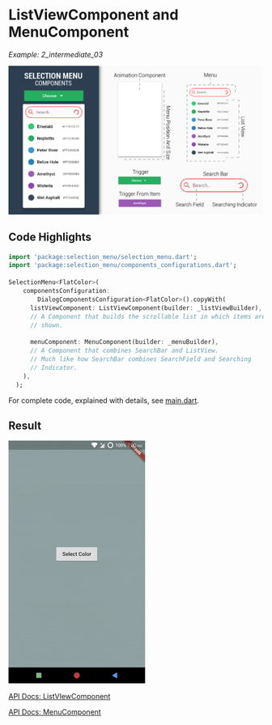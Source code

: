 # ListViewComponent and MenuComponent
*Example: 2_intermediate_03*

![Components Image](../data/selection_menu%20anatomy%20components.jpg)

## Code Highlights

```dart
import 'package:selection_menu/selection_menu.dart';
import 'package:selection_menu/components_configurations.dart';

SelectionMenu<FlatColor>(
    componentsConfiguration:
        DialogComponentsConfiguration<FlatColor>().copyWith(
      listViewComponent: ListViewComponent(builder: _listViewBuilder),
      // A Component that builds the scrollable list in which items are 
      // shown.

      menuComponent: MenuComponent(builder: _menuBuilder),
      // A Component that combines SearchBar and ListView.
      // Much like how SearchBar combines SearchField and Searching 
      // Indicator.
    ),
  );


```

For complete code, explained with details, see [main.dart](./main.dart).
## Result

![Result Gif](./2_03.gif)

[API Docs: ListVIewComponent](https://pub.dev/documentation/selection_menu/latest/components_configurations/ListViewComponent-class.html)

[API Docs: MenuComponent](https://pub.dev/documentation/selection_menu/latest/components_configurations/MenuComponent-class.html)